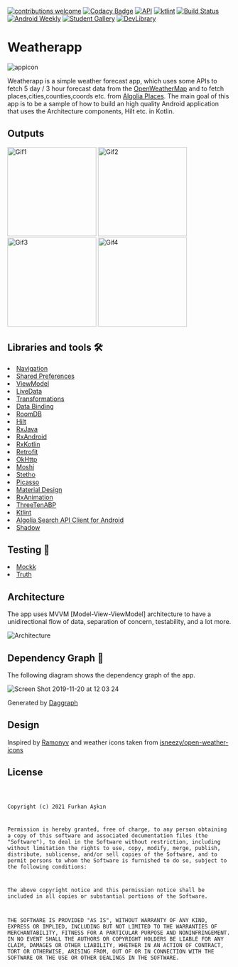 <a href="https://github.com/furkanaskin/Weatherapp/blob/dev/CONTRIBUTING.md"><img src="https://img.shields.io/badge/contributions-welcome-brightgreen.svg?style=flat" alt="contributions welcome" /></a>
[![Codacy Badge](https://api.codacy.com/project/badge/Grade/9499cbb9d3864f9fb289be4bf34b57ce)](https://www.codacy.com/manual/furkanaskin/Weatherapp?utm_source=github.com&amp;utm_medium=referral&amp;utm_content=furkanaskin/Weatherapp&amp;utm_campaign=Badge_Grade)
<a href="https://android-arsenal.com/api?level=21"><img src="https://img.shields.io/badge/API-21%2B-brightgreen.svg?style=flat" alt="API" /></a>
<a href="https://ktlint.github.io/"><img src="https://img.shields.io/badge/code%20style-%E2%9D%A4-FF4081.svg" alt="ktlint" /></a>
[![Build Status](https://github.com/furkanaskin/Weatherapp/workflows/Weatherapp/badge.svg)](https://github.com/furkanaskin/Weatherapp/actions)
[![Android Weekly](https://img.shields.io/badge/Android%20Weekly-%23393-06a9f9)](https://androidweekly.net/issues/issue-393)
[![Student Gallery](https://img.shields.io/badge/Part%20of-Student%20Gallery-9cf?logo=github)](https://education.github.com/pack/gallery#weatherapp)
[![DevLibrary](https://img.shields.io/badge/Part%20of-DevLibrary-9cf?color=4285F4&logoColor=4285F4&logo=google)](https://devlibrary.withgoogle.com/products/android/repos/furkanaskin-Weatherapp)
# Weatherapp
![appicon](https://user-images.githubusercontent.com/22769589/68296145-f7305d80-00a4-11ea-9cbe-24b18222bfa9.png)

Weatherapp is a simple weather forecast app, which uses some APIs to fetch 5 day / 3 hour forecast data from the [OpenWeatherMap](https://openweathermap.org/forecast5) and to fetch places,cities,counties,coords etc. from [Algolia Places](https://community.algolia.com/places/). The main goal of this app is to be a sample of how to build an high quality Android application that uses the Architecture components, Hilt etc. in Kotlin.

<h2 id="Outputs">Outputs</h2>
<p><img height= "200" src="https://user-images.githubusercontent.com/22769589/68296813-82f6b980-00a6-11ea-80bc-7a0e36e6336f.gif" alt="Gif1" />
<img height= "200" src="https://user-images.githubusercontent.com/22769589/73372162-ce94ba00-42c7-11ea-9100-642953ec9c7e.gif" alt="Gif2" />
<img height= "200" src="https://user-images.githubusercontent.com/22769589/68296812-82f6b980-00a6-11ea-946b-ede239a4446a.gif" alt="Gif3" />
<img height= "200" src="https://user-images.githubusercontent.com/22769589/68296815-838f5000-00a6-11ea-86ed-8587458d2bb2.gif" alt="Gif4" /></p>

## Libraries and tools 🛠

<li><a href="https://developer.android.com/topic/libraries/architecture/navigation/">Navigation</a></li>
<li><a href="https://developer.android.com/training/data-storage/shared-preferences">Shared Preferences</a></li>
<li><a href="https://developer.android.com/topic/libraries/architecture/viewmodel">ViewModel</a></li>
<li><a href="https://developer.android.com/topic/libraries/architecture/livedata">LiveData</a></li>
<li><a href="https://developer.android.com/reference/androidx/lifecycle/Transformations">Transformations</a></li>
<li><a href="https://developer.android.com/topic/libraries/data-binding">Data Binding</a></li>
<li><a href="https://developer.android.com/topic/libraries/architecture/room">RoomDB</a></li>
<li><a href="https://developer.android.com/training/dependency-injection/hilt-android">Hilt</a></li>
<li><a href="https://github.com/ReactiveX/RxJava">RxJava</a></li>
<li><a href="https://github.com/ReactiveX/RxAndroid">RxAndroid</a></li>
<li><a href="https://github.com/ReactiveX/RxKotlin">RxKotlin</a></li>
<li><a href="https://square.github.io/retrofit/">Retrofit</a></li>
<li><a href="https://github.com/square/okhttp">OkHttp</a></li>
<li><a href="https://github.com/square/moshi">Moshi</a></li>
<li><a href="https://github.com/facebook/stetho">Stetho</a></li>
<li><a href="https://github.com/square/picasso">Picasso</a></li>
<li><a href="https://material.io/develop/android/docs/getting-started/">Material Design</a></li>
<li><a href="https://github.com/lopspower/RxAnimation">RxAnimation</a></li>
<li><a href="https://github.com/JakeWharton/ThreeTenABP">ThreeTenABP</a></li>
<li><a href="https://github.com/pinterest/ktlint">Ktlint</a></li>
<li><a href="https://github.com/algolia/algoliasearch-client-android">Algolia Search API Client for Android</a></li>
<li><a href="https://github.com/loopeer/shadow">Shadow</a></li>

## Testing 🧪
<li><a href="https://github.com/mockk/mockk">Mockk</a></li>
<li><a href="https://github.com/google/truth">Truth</a></li>

## Architecture
The app uses MVVM [Model-View-ViewModel] architecture to have a unidirectional flow of data, separation of concern, testability, and a lot more.

![Architecture](https://developer.android.com/topic/libraries/architecture/images/final-architecture.png)

## Dependency Graph 🔪
The following diagram shows the dependency graph of the app.

![Screen Shot 2019-11-20 at 12 03 24](https://user-images.githubusercontent.com/22769589/69224544-ce709380-0b8d-11ea-9bb5-51e9ea8828c9.png)

Generated by [Daggraph](https://github.com/dvdciri/daggraph)

## Design
Inspired by [Ramonyv](https://www.uplabs.com/posts/weather-app-freebie) and weather icons taken from [isneezy/open-weather-icons](https://github.com/isneezy/open-weather-icons)

<h2 id="license">License</h2>
<pre><code>

Copyright (c) 2021 Furkan Aşkın

Permission is hereby granted, free of charge, to any person obtaining a copy
of this software and associated documentation files (the "Software"), to deal
in the Software without restriction, including without limitation the rights
to use, copy, modify, merge, publish, distribute, sublicense, and/or sell
copies of the Software, and to permit persons to whom the Software is
furnished to do so, subject to the following conditions:

The above copyright notice and this permission notice shall be included in all
copies or substantial portions of the Software.

THE SOFTWARE IS PROVIDED "AS IS", WITHOUT WARRANTY OF ANY KIND, EXPRESS OR
IMPLIED, INCLUDING BUT NOT LIMITED TO THE WARRANTIES OF MERCHANTABILITY,
FITNESS FOR A PARTICULAR PURPOSE AND NONINFRINGEMENT. IN NO EVENT SHALL THE
AUTHORS OR COPYRIGHT HOLDERS BE LIABLE FOR ANY CLAIM, DAMAGES OR OTHER
LIABILITY, WHETHER IN AN ACTION OF CONTRACT, TORT OR OTHERWISE, ARISING FROM,
OUT OF OR IN CONNECTION WITH THE SOFTWARE OR THE USE OR OTHER DEALINGS IN THE
SOFTWARE.
</code></pre>
